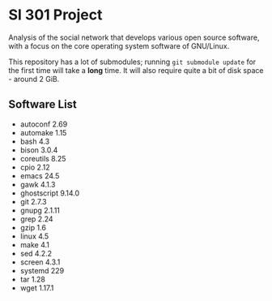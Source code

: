 # SI 301 Project

Analysis of the social network that develops various open source software, with
a focus on the core operating system software of GNU/Linux.

This repository has a lot of submodules; running `git submodule update` for the
first time will take a **long** time. It will also require quite a bit of disk
space - around 2 GiB.

## Software List

* autoconf 2.69
* automake 1.15
* bash 4.3
* bison 3.0.4
* coreutils 8.25
* cpio 2.12
* emacs 24.5
* gawk 4.1.3
* ghostscript 9.14.0
* git 2.7.3
* gnupg 2.1.11
* grep 2.24
* gzip 1.6
* linux 4.5
* make 4.1
* sed 4.2.2
* screen 4.3.1
* systemd 229
* tar 1.28
* wget 1.17.1
